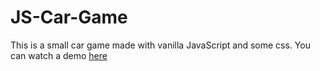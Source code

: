 # JS-Car-Game
This is a small car game made with vanilla JavaScript and some css.
You can watch a demo [here](https://tusharjain365.github.io/JS-Car-Game/)
